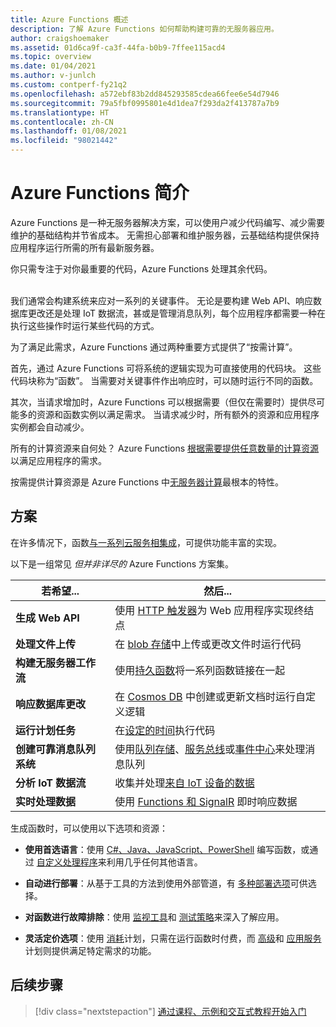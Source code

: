 ```yaml
---
title: Azure Functions 概述
description: 了解 Azure Functions 如何帮助构建可靠的无服务器应用。
author: craigshoemaker
ms.assetid: 01d6ca9f-ca3f-44fa-b0b9-7ffee115acd4
ms.topic: overview
ms.date: 01/04/2021
ms.author: v-junlch
ms.custom: contperf-fy21q2
ms.openlocfilehash: a572ebf83b2dd845293585cdea66fee6e54d7946
ms.sourcegitcommit: 79a5fbf0995801e4d1dea7f293da2f413787a7b9
ms.translationtype: HT
ms.contentlocale: zh-CN
ms.lasthandoff: 01/08/2021
ms.locfileid: "98021442"
---
```

# <a name="introduction-to-azure-functions"></a>Azure Functions 简介

Azure Functions 是一种无服务器解决方案，可以使用户减少代码编写、减少需要维护的基础结构并节省成本。 无需担心部署和维护服务器，云基础结构提供保持应用程序运行所需的所有最新服务器。

你只需专注于对你最重要的代码，Azure Functions 处理其余代码。<br /><br />

我们通常会构建系统来应对一系列的关键事件。 无论是要构建 Web API、响应数据库更改还是处理 IoT 数据流，甚或是管理消息队列，每个应用程序都需要一种在执行这些操作时运行某些代码的方式。

为了满足此需求，Azure Functions 通过两种重要方式提供了“按需计算”。

首先，通过 Azure Functions 可将系统的逻辑实现为可直接使用的代码块。 这些代码块称为“函数”。 当需要对关键事件作出响应时，可以随时运行不同的函数。

其次，当请求增加时，Azure Functions 可以根据需要（但仅在需要时）提供尽可能多的资源和函数实例以满足需求。 当请求减少时，所有额外的资源和应用程序实例都会自动减少。

所有的计算资源来自何处？ Azure Functions [根据需要提供任意数量的计算资源](./functions-scale.md)以满足应用程序的需求。

按需提供计算资源是 Azure Functions 中[无服务器计算](https://azure.microsoft.com/solutions/serverless/)最根本的特性。

## <a name="scenarios"></a>方案

在许多情况下，函数[与一系列云服务相集成](./functions-triggers-bindings.md)，可提供功能丰富的实现。

以下是一组常见 _但并非详尽的_ Azure Functions 方案集。

| 若希望... | 然后... |
| --- | --- |
| **生成 Web API** | 使用 [HTTP 触发器](./functions-bindings-http-webhook.md)为 Web 应用程序实现终结点 |
| **处理文件上传** | 在 [blob 存储](./functions-bindings-storage-blob.md)中上传或更改文件时运行代码 |
| **构建无服务器工作流** | 使用[持久函数](./durable/durable-functions-overview.md)将一系列函数链接在一起 |
| **响应数据库更改** | 在 [Cosmos DB](./functions-bindings-cosmosdb-v2.md) 中创建或更新文档时运行自定义逻辑 |
| **运行计划任务** | 在[设定的时间](./functions-bindings-timer.md)执行代码 |
| **创建可靠消息队列系统** | 使用[队列存储](./functions-bindings-storage-queue.md)、[服务总线](./functions-bindings-service-bus.md)或[事件中心](./functions-bindings-event-hubs.md)来处理消息队列 |
| **分析 IoT 数据流** | 收集并处理[来自 IoT 设备的数据](./functions-bindings-event-iot.md) |
| **实时处理数据** | 使用 [Functions 和 SignalR](./functions-bindings-signalr-service.md) 即时响应数据 |

生成函数时，可以使用以下选项和资源：

- **使用首选语言**：使用 [C#、Java、JavaScript、PowerShell](./supported-languages.md) 编写函数，或通过 [自定义处理程序](./functions-custom-handlers.md)来利用几乎任何其他语言。

- **自动进行部署**：从基于工具的方法到使用外部管道，有 [多种部署选项](./functions-deployment-technologies.md)可供选择。

- **对函数进行故障排除**：使用 [监视工具](./functions-monitoring.md)和 [测试策略](./functions-test-a-function.md)来深入了解应用。

- **灵活定价选项**：使用 [消耗](./pricing.md)计划，只需在运行函数时付费，而 [高级](./pricing.md)和 [应用服务](./pricing.md)计划则提供满足特定需求的功能。

## <a name="next-steps"></a>后续步骤

> [!div class="nextstepaction"]
> [通过课程、示例和交互式教程开始入门](./functions-get-started.md)

